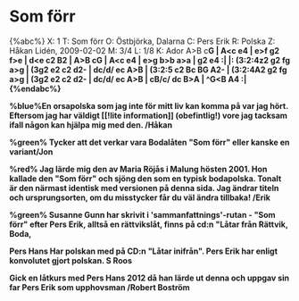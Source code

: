 # Som förr

{%abc%}
X: 1
T: Som förr
O: Östbjörka, Dalarna
C: Pers Erik
R: Polska
Z: Håkan Lidén, 2009-02-02
M: 3/4
L: 1/8
K: Ador
A>B c<B A>G | A<c e4 | e>f g2 f>e | d<e c2 B2 | 
A>B c<B A>G | A<c e4 | e>g b>b a>a | g2 e4 :|
|: (3:2:4z2 g2 fg a>g | (3g2 e2 c2 d2- | dc/d/ ec A>B | (3:2:5 c2 Bc BG A2- | 
(3:2:4A2 g2 fg a>g | (3g2 e2 c2 d2- | dc/d/ ec A>B | cB/c/ dc B>A | ^G<B A4 :|
{%endabc%}

%blue%En orsapolska som jag inte för mitt liv kan komma på var jag hört. Eftersom jag har väldigt [[!lite information]] (obefintlig!) vore jag tacksam ifall någon kan hjälpa mig med den. /Håkan

%green% Tycker att det verkar vara Bodalåten "Som förr" eller kanske en variant/Jon

%red% Jag lärde mig den av Maria Röjås i Malung hösten 2001. Hon kallade den "Som förr" och sjöng den som en typisk bodapolska. Tonalt är den närmast identisk med versionen på denna sida. Jag ändrar titeln och ursprungsorten, om du misstycker får du väl ändra tillbaka! /Erik

%green% Susanne Gunn har skrivit i 'sammanfattnings'-rutan - "Som förr" efter Pers Erik, alltså en rättvikslåt, finns på cd:n "Låtar från Rättvik, Boda,

Pers Hans Har polskan med på CD:n "Låtar inifrån". Pers Erik har enligt konvolutet gjort polskan. S Roos

Gick en låtkurs med Pers Hans 2012 då han lärde ut denna och uppgav sin far Pers Erik som upphovsman /Robert Boström
